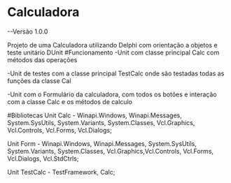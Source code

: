 # Calculadora
--Versão 1.0.0

Projeto de uma Calculadora utilizando Delphi com orientação a objetos e teste unitário DUnit
#Funcionamento 
-Unit com classe principal Calc com métodos das operações

-Unit de testes com a classe principal TestCalc onde são testadas todas as funções da classe Cal

-Unit com o Formulário da calculadora, com todos os botões e interação com a classe Calc e os métodos de calculo


#Bibliotecas
Unit Calc - Winapi.Windows, Winapi.Messages, System.SysUtils, System.Variants, System.Classes, Vcl.Graphics, Vcl.Controls, Vcl.Forms, Vcl.Dialogs;

Unit Form - Winapi.Windows, Winapi.Messages, System.SysUtils, System.Variants, System.Classes, Vcl.Graphics,Vcl.Controls, Vcl.Forms, Vcl.Dialogs, Vcl.StdCtrls;

Unit TestCalc - TestFramework, Calc;
